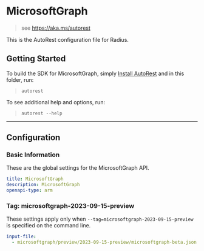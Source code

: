 # MicrosoftGraph

> see https://aka.ms/autorest

This is the AutoRest configuration file for Radius.

## Getting Started

To build the SDK for MicrosoftGraph, simply [Install AutoRest](https://aka.ms/autorest/install) and in this folder, run:

> `autorest`

To see additional help and options, run:

> `autorest --help`

---

## Configuration

### Basic Information

These are the global settings for the MicrosoftGraph API.

``` yaml
title: MicrosoftGraph
description: MicrosoftGraph
openapi-type: arm
```

### Tag: microsoftgraph-2023-09-15-preview

These settings apply only when `--tag=microsoftgraph-2023-09-15-preview` is specified on the command line.

```yaml $(tag) == 'microsoftgraph-2023-09-15-preview'
input-file: 
  - microsoftgraph/preview/2023-09-15-preview/microsoftgraph-beta.json
```